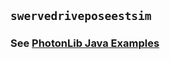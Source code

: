 ## **`swervedriveposeestsim`**

### See [PhotonLib Java Examples](./README.md#swervedriveposeestsim)
